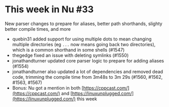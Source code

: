 # This week in Nu #33

New parser changes to prepare for aliases, better path shorthands, slighty better compile times, and more

- quebin31 added support for using multiple dots to mean changing multiple directories (eg `...` now means going back two directories), which is a common shorthand in some shells (#1547)
- thegedge fixed an issue with deleting symlinks (#1550)
- jonathandturner updated core parser logic to prepare for adding aliases (#1554)
- jonathandturner also updated a lot of dependencies and removed dead code, trimming the compile time from 3m48s to 3m 29s (#1560, #1562, #1563, #1567)
- Bonus: Nu got a mention in both [https://cppcast.com/](https://cppcast.com/) and [https://linuxunplugged.com/](https://linuxunplugged.com/) this week